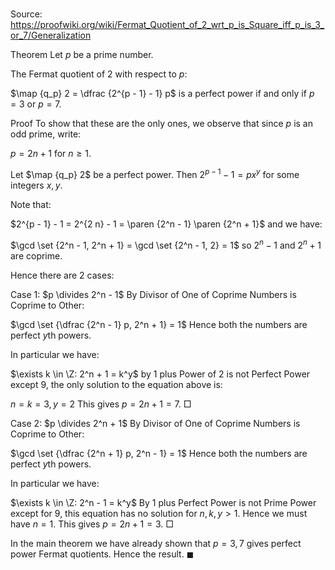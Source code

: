 # 

Source: https://proofwiki.org/wiki/Fermat_Quotient_of_2_wrt_p_is_Square_iff_p_is_3_or_7/Generalization



Theorem
Let $p$ be a prime number.

The Fermat quotient of $2$ with respect to $p$:

$\map {q_p} 2 = \dfrac {2^{p - 1} - 1} p$
is a perfect power if and only if $p = 3$ or $p = 7$.


Proof
To show that these are the only ones, we observe that since $p$ is an odd prime, write:

$p = 2 n + 1$ for $n \ge 1$.

Let $\map {q_p} 2$ be a perfect power.
Then $2^{p - 1} - 1 = p x^y$ for some integers $x, y$.

Note that:

$2^{p - 1} - 1 = 2^{2 n} - 1 = \paren {2^n - 1} \paren {2^n + 1}$
and we have:

$\gcd \set {2^n - 1, 2^n + 1} = \gcd \set {2^n - 1, 2} = 1$
so $2^n - 1$ and $2^n + 1$ are coprime.

Hence there are $2$ cases:

Case $1$: $p \divides 2^n - 1$
By Divisor of One of Coprime Numbers is Coprime to Other:

$\gcd \set {\dfrac {2^n - 1} p, 2^n + 1} = 1$
Hence both the numbers are perfect $y$th powers.

In particular we have:

$\exists k \in \Z: 2^n + 1 = k^y$
by 1 plus Power of 2 is not Perfect Power except 9, the only solution to the equation above is:

$n = k = 3, y = 2$
This gives $p = 2 n + 1 = 7$.
$\Box$


Case $2$: $p \divides 2^n + 1$
By Divisor of One of Coprime Numbers is Coprime to Other:

$\gcd \set {\dfrac {2^n + 1} p, 2^n - 1} = 1$
Hence both the numbers are perfect $y$th powers.

In particular we have:

$\exists k \in \Z: 2^n - 1 = k^y$
By 1 plus Perfect Power is not Prime Power except for 9, this equation has no solution for $n, k, y > 1$.
Hence we must have $n = 1$.
This gives $p = 2 n + 1 = 3$.
$\Box$

In the main theorem we have already shown that $p = 3, 7$ gives perfect power Fermat quotients.
Hence the result.
$\blacksquare$





